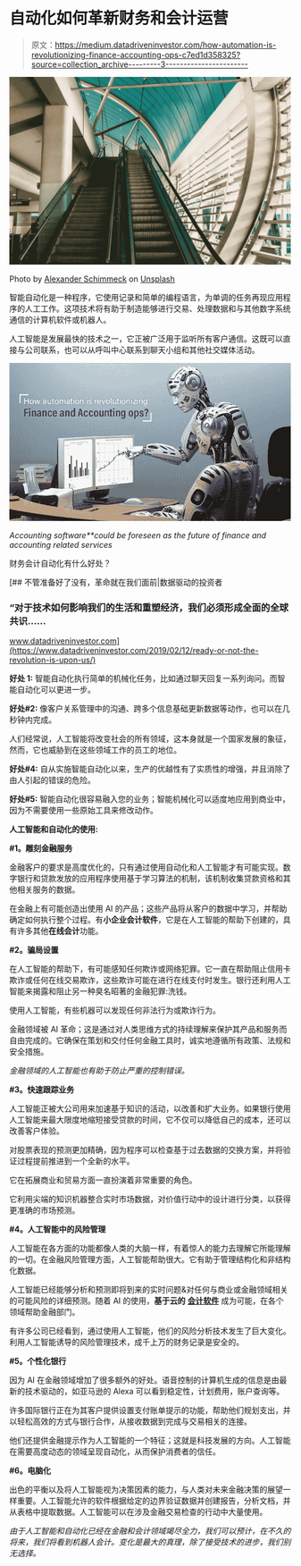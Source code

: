 # 自动化如何革新财务和会计运营

> 原文：<https://medium.datadriveninvestor.com/how-automation-is-revolutionizing-finance-accounting-ops-c7ed1d358325?source=collection_archive---------3----------------------->

![](img/f08ba0ee94867d61958141a9192613fb.png)

Photo by [Alexander Schimmeck](https://unsplash.com/@alschim?utm_source=medium&utm_medium=referral) on [Unsplash](https://unsplash.com?utm_source=medium&utm_medium=referral)

智能自动化是一种程序，它使用记录和简单的编程语言，为单调的任务再现应用程序的人工工作。这项技术将有助于制造能够进行交易、处理数据和与其他数字系统通信的计算机软件或机器人。

人工智能是发展最快的技术之一，它正被广泛用于监听所有客户通信。这既可以直接与公司联系，也可以从呼叫中心联系到聊天小组和其他社交媒体活动。

![](img/d62ddcce169cd233a9dc011d3657d0f9.png)

*Accounting software**could be foreseen as the future of finance and accounting related services*

财务会计自动化有什么好处？

[](https://www.datadriveninvestor.com/2019/02/12/ready-or-not-the-revolution-is-upon-us/) [## 不管准备好了没有，革命就在我们面前|数据驱动的投资者

### “对于技术如何影响我们的生活和重塑经济，我们必须形成全面的全球共识……

www.datadriveninvestor.com](https://www.datadriveninvestor.com/2019/02/12/ready-or-not-the-revolution-is-upon-us/) 

**好处 1:** 智能自动化执行简单的机械化任务，比如通过聊天回复一系列询问。而智能自动化可以更进一步。

**好处#2:** 像客户关系管理中的沟通、跨多个信息基础更新数据等动作，也可以在几秒钟内完成。

人们经常说，人工智能将改变社会的所有领域，这本身就是一个国家发展的象征，然而，它也威胁到在这些领域工作的员工的地位。

**好处#4:** 自从实施智能自动化以来，生产的优越性有了实质性的增强，并且消除了由人引起的错误的危险。

**好处#5:** 智能自动化很容易融入您的业务；智能机械化可以适度地应用到商业中，因为不需要使用一些原始工具来修改动作。

**人工智能和自动化的使用:**

**#1。雕刻金融服务**

金融客户的要求是高度优化的，只有通过使用自动化和人工智能才有可能实现。数字银行和贷款发放的应用程序使用基于学习算法的机制，该机制收集贷款资格和其他相关服务的数据。

在金融上有可能创造出使用 AI 的产品；这些产品将从客户的数据中学习，并帮助确定如何执行整个过程。有**小企业会计软件**，它是在人工智能的帮助下创建的，具有许多其他**在线会计**功能。

**#2。骗局设置**

在人工智能的帮助下，有可能感知任何欺诈或网络犯罪。它一直在帮助阻止信用卡欺诈或任何在线交易欺诈，这些欺诈可能在进行在线支付时发生。银行还利用人工智能来揭露和阻止另一种臭名昭著的金融犯罪:洗钱。

使用人工智能，有些机器可以发现任何非法行为或欺诈行为。

金融领域被 AI 革命；这是通过对人类思维方式的持续理解来保护其产品和服务而自由完成的。它确保在策划和交付任何金融工具时，诚实地遵循所有政策、法规和安全措施。

*金融领域的人工智能也有助于防止严重的控制错误。*

**#3。快速跟踪业务**

人工智能正被大公司用来加速基于知识的活动，以改善和扩大业务。如果银行使用人工智能来最大限度地缩短接受贷款的时间，它不仅可以降低自己的成本，还可以改善客户体验。

对股票表现的预测更加精确，因为程序可以检查基于过去数据的交换方案，并将验证过程提前推进到一个全新的水平。

它在拓展商业和贸易方面一直扮演着非常重要的角色。

它利用尖端的知识机器整合实时市场数据，对价值行动中的设计进行分类，以获得更准确的市场预测。

**#4。人工智能中的风险管理**

人工智能在各方面的功能都像人类的大脑一样，有着惊人的能力去理解它所能理解的一切。在金融风险管理方面，人工智能帮助很大。它有助于管理结构化和非结构化数据。

人工智能已经能够分析和预测即将到来的实时问题&对任何与商业或金融领域相关的可能风险的详细预测。随着 AI 的使用，**基于云的** [**会计软件**](https://www.hostbooks.com/us/) 成为可能，在各个领域帮助金融部门。

有许多公司已经看到，通过使用人工智能，他们的风险分析技术发生了巨大变化。利用人工智能诱导的风险管理技术，成千上万的财务记录是安全的。

**#5。个性化银行**

因为 AI 在金融领域增加了很多额外的好处。语音控制的计算机生成的信息是由最新的技术驱动的，如亚马逊的 Alexa 可以看到稳定性，计划费用，账户查询等。

许多国际银行正在为其客户提供设置支付账单提示的功能，帮助他们规划支出，并以轻松高效的方式与银行合作，从接收数据到完成与交易相关的连接。

他们还提供金融提示作为人工智能的一个特征；这就是科技发展的方向。人工智能在需要高度动态的领域呈现自动化，从而保护消费者的信任。

**#6。电脑化**

出色的平衡以及将人工智能视为决策因素的能力，与人类对未来金融决策的展望一样重要。人工智能允许的软件根据给定的边界验证数据并创建报告，分析文档，并从表格中提取数据。人工智能可以在涉及金融交易检查的行动中大量使用。

*由于人工智能和自动化已经在金融和会计领域竭尽全力，我们可以预计，在不久的将来，我们将看到机器人会计。变化是最大的真理，除了接受技术的进步，我们别无选择。*